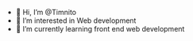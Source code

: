 - 👋 Hi, I’m @Timnito
- 👀 I’m interested in Web development 
- 🌱 I’m currently learning front end web development 

